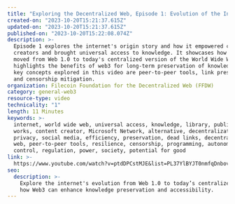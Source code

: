 ```yaml
---
title: "Exploring the Decentralized Web, Episode 1: Evolution of the Internet"
created-on: "2023-10-20T15:21:37.615Z"
updated-on: "2023-10-20T15:21:37.615Z"
published-on: "2023-10-20T15:22:08.074Z"
description: >-
  Episode 1 explores the internet's origin story and how it empowered content
  creators and brought universal access to knowledge. It showcases how society
  moved from Web 1.0 to today's centralized version of the World Wide Web, and
  highlights the benefits of web3 for long-term preservation of knowledge. Some
  key concepts explored in this video are peer-to-peer tools, link preservation,
  and censorship mitigation.
organization: Filecoin Foundation for the Decentralized Web (FFDW)
category: general-web3
resource-type: video
technicality: "1"
length: 11 Minutes
keywords: >-
  internet, world wide web, universal access, knowledge, library, published
  works, content creator, Microsoft Network, alternative, decentralization,
  privacy, social media, efficiency, preservation, dead links, decentralized
  web, peer-to-peer tools, resilience, censorship, programming, autonomy,
  control, regulation, power, society, potential for good
link: >-
  https://www.youtube.com/watch?v=ptdDPCstMJE&list=PL37YlBYJT0nmfqDnbov6lKHUyZvRfQjap&index=3
seo:
  description: >-
    Explore the internet's evolution from Web 1.0 to today’s centralized web and 
    how Web3 can enhance knowledge preservation and accessibility.
---
```

